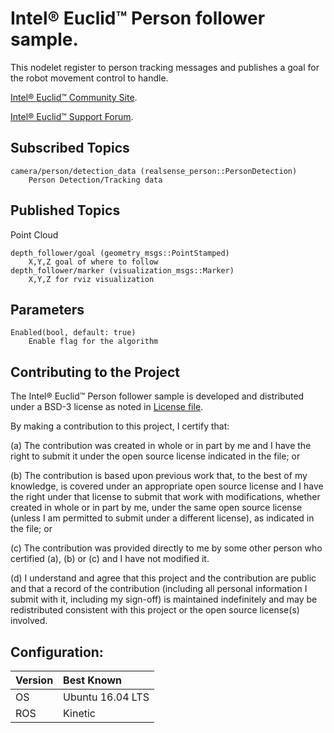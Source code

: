 # Intel&reg; Euclid&trade; Person follower sample.

This nodelet register to person tracking messages and publishes a goal for the robot movement control to handle.

[Intel® Euclid™ Community Site](http://www.euclidcommunity.intel.com).

[Intel® Euclid™ Support Forum](http://www.intel.com/content/www/us/en/support/emerging-technologies/intel-euclid-development-kit.html).

## Subscribed Topics

	camera/person/detection_data (realsense_person::PersonDetection)
		Person Detection/Tracking data
	
## Published Topics

Point Cloud

    depth_follower/goal (geometry_msgs::PointStamped)
		X,Y,Z goal of where to follow
	depth_follower/marker (visualization_msgs::Marker)
		X,Y,Z for rviz visualization 

## Parameters

	Enabled(bool, default: true)
		Enable flag for the algorithm

## Contributing to the Project

The Intel&reg; Euclid&trade; Person follower sample is developed and distributed under
a BSD-3 license as noted in [License file](LICENSE).

By making a contribution to this project, I certify that:

(a) The contribution was created in whole or in part by me and I
have the right to submit it under the open source license
indicated in the file; or

(b) The contribution is based upon previous work that, to the best
of my knowledge, is covered under an appropriate open source
license and I have the right under that license to submit that
work with modifications, whether created in whole or in part
by me, under the same open source license (unless I am
permitted to submit under a different license), as indicated
in the file; or

(c) The contribution was provided directly to me by some other
person who certified (a), (b) or (c) and I have not modified
it.

(d) I understand and agree that this project and the contribution
are public and that a record of the contribution (including all
personal information I submit with it, including my sign-off) is
maintained indefinitely and may be redistributed consistent with
this project or the open source license(s) involved.

## Configuration:

| Version        | Best Known           |
|:-------------- |:---------------------|
| OS             | Ubuntu 16.04 LTS     |
| ROS            | Kinetic              |

